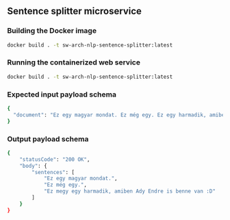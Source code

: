 ## Sentence splitter microservice


### Building the Docker image
```bash
docker build . -t sw-arch-nlp-sentence-splitter:latest
```


### Running the containerized web service
```bash
docker build . -t sw-arch-nlp-sentence-splitter:latest
```


### Expected input payload schema
```bash
{
  "document": "Ez egy magyar mondat. Ez még egy. Ez egy harmadik, amiben Ady Endre is benne van :D"
}
```

### Output payload schema
```bash
{
    "statusCode": "200 OK",
    "body": {
        "sentences": [
            "Ez egy magyar mondat.",
            "Ez még egy.",
            "Ez megy egy harmadik, amiben Ady Endre is benne van :D"
        ]
    }
}
```